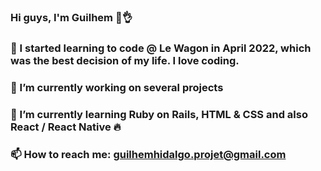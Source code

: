 ### Hi guys, I'm Guilhem 🤙👌
### 🚀 I started learning to code @ Le Wagon in April 2022, which was the best decision of my life. I love coding.
### 🔭 I’m currently working on several projects
### 🌱 I’m currently learning Ruby on Rails, HTML & CSS and also React / React Native 🔥
### 📫 How to reach me: guilhemhidalgo.projet@gmail.com

<!--
**ghidalg0/ghidalg0** is a ✨ _special_ ✨ repository because its `README.md` (this file) appears on your GitHub profile.

Here are some ideas to get you started:

- 🔭 I’m currently working on ...
- 🌱 I’m currently learning ...
- 👯 I’m looking to collaborate on ...
- 🤔 I’m looking for help with ...
- 💬 Ask me about ...
- 📫 How to reach me: ...
- 😄 Pronouns: ...
- ⚡ Fun fact: ...
-->
